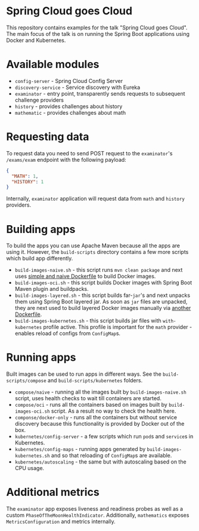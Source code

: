 Spring Cloud goes Cloud
=

This repository contains examples for the talk "Spring Cloud goes Cloud". The main focus
of the talk is on running the Spring Boot applications using Docker and Kubernetes. 

Available modules
==

* `config-server` - Spring Cloud Config Server
* `discovery-service` - Service discovery with Eureka
* `examinator` - entry point, transparently sends requests to subsequent challenge providers
* `history` - provides challenges about history
* `mathematic` - provides challenges about math

Requesting data
==

To request data you need to send POST request to the `examinator`'s `/exams/exam` endpoint
with the following payload: 

```json
{
  "MATH": 1,
  "HISTORY": 1
}
```

Internally, `examinator` application will request data from `math` and `history` providers. 

Building apps
==

To build the apps you can use Apache Maven because all the apps are using it. However, 
the `build-scripts` directory contains a few more scripts which build app differently.

* `build-images-naive.sh` - this script runs `mvn clean package` and next uses [simple and naive 
  Dockerfile](https://github.com/aabarmin/epam-spring-cloud-kubernetes-2021/blob/master/build-scripts/docker/basic/Dockerfile) to build Docker images. 
* `build-images-oci.sh` - this script builds Docker images with Spring Boot Maven plugin and 
  buildpacks. 
* `build-images-layered.sh` - this script builds far-`jar`'s and next unpacks them using Spring 
  Boot layered jar. As soon as `jar` files are unpacked, they are next used to build layered 
  Docker images manually via [another Dockerfile](https://github.com/aabarmin/epam-spring-cloud-kubernetes-2021/blob/master/build-scripts/docker/layered/Dockerfile).
* `build-images-kubernetes.sh` - this script builds jar files with `with-kubernetes` profile 
  active. This profile is important for the `math` provider - enables reload of configs from 
  `ConfigMap`s. 

Running apps
==

Built images can be used to run apps in different ways. See the `build-scripts/compose` and 
`build-scripts/kubernetes` folders. 

* `compose/naive` - running all the images built by `build-images-naive.sh` script, uses health 
  checks to wait till containers are started. 
* `compose/oci` - runs all the containers based on images built by `build-images-oci.sh` script. 
  As a result no way to check the health here. 
* `componse/docker-only` - runs all the containers but without service discovery because this 
  functionality is provided by Docker out of the box. 
* `kubernetes/config-server` - a few scripts which run `pod`s and `service`s in Kubernetes. 
* `kubernetes/config-maps` - running apps generated by `build-images-kubernetes.sh` and so that 
  reloading of `ConfigMap`s are available. 
* `kubernetes/autoscaling` - the same but with autoscaling based on the CPU usage. 

Additional metrics
==

The `examinator` app exposes liveness and readiness probes as well as a custom 
`PhaseOfTheMoonHealthIndicator`. Additionally, `mathematics` exposes `MetricsConfiguration` and 
metrics internally.  
